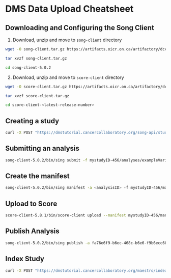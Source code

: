 # DMS Data Upload Cheatsheet

## Downloading and Configuring the Song Client

1. Download, unzip and move to `song-client` directory

```bash
wget -O song-client.tar.gz https://artifacts.oicr.on.ca/artifactory/dcc-release/bio/overture/song-client/[RELEASE]/song-client-[RELEASE]-dist.tar.gz
```
```bash
tar xvzf song-client.tar.gz
```

```bash
cd song-client-5.0.2
```

2. Download, unzip and move to `score-client` directory


```bash
wget -O score-client.tar.gz https://artifacts.oicr.on.ca/artifactory/dcc-release/bio/overture/score-client/[RELEASE]/score-client-[RELEASE]-dist.tar.gz
```

```bash
tar xvzf score-client.tar.gz
```

```bash 
cd score-client-<latest-release-number>
```

## Creating a study

```bash
curl -X POST "https://dmstutorial.cancercollaboratory.org/song-api/studies/mystudy-123/" -H  "accept: */*" -H  "Authorization: bearer <API KEY>" -H  "Content-Type: application/json" -d "{  \"description\": \"string\",  \"info\": {  },  \"name\": \"string\",  \"organization\": \"string\",  \"studyId\": \"mystudy-123\"}"
```

## Submitting an analysis

```bash
song-client-5.0.2/bin/sing submit -f mystudyID-456/analyses/exampleVariantCall.json
```
## Create the manifest

```bash
song-client-5.0.2/bin/sing manifest -a <analysisID> -f mystudyID-456/manifest/manifest.txt  -d mystudyID-456/input-files/
```

## Upload to Score

```bash
score-client-5.8.1/bin/score-client upload --manifest mystudyID-456/manifest/manifest.txt
```

## Publish Analysis

```bash
song-client-5.0.2/bin/sing publish -a fa76e6f9-b6ec-468c-b6e6-f9b6ecc68c08
```

## Index Study
  
```bash
curl -X POST "https://dmstutorial.cancercollaboratory.org/maestro/index/repository/song.overture/study/mystudyID-456" -H "accept: */*" -d ""
```
